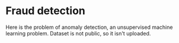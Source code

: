 # Fraud detection
Here is the problem of anomaly detection, an unsupervised machine learning problem. Dataset is not public, so it isn't uploaded.
